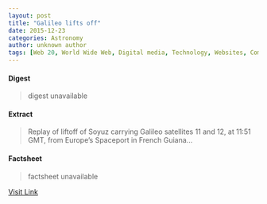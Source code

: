 ```yaml
---
layout: post
title: "Galileo lifts off"
date: 2015-12-23
categories: Astronomy
author: unknown author
tags: [Web 20, World Wide Web, Digital media, Technology, Websites, Computing]
---
```



#### Digest
>digest unavailable

#### Extract
>Replay of liftoff of Soyuz carrying Galileo satellites 11 and 12, at 11:51 GMT, from Europe’s Spaceport in French Guiana...

#### Factsheet
>factsheet unavailable

[Visit Link](http://www.esa.int/spaceinvideos/Videos/2015/12/Galileo_sat_11_12_-_Liftoff)


